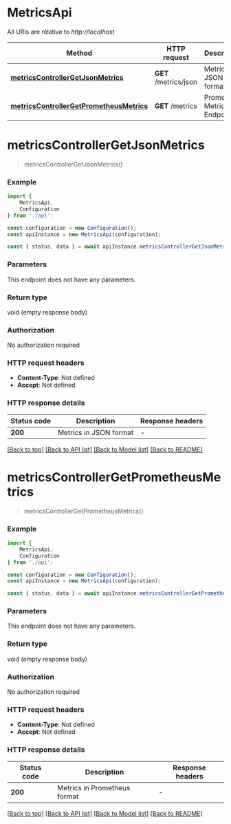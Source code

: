# MetricsApi

All URIs are relative to *http://localhost*

|Method | HTTP request | Description|
|------------- | ------------- | -------------|
|[**metricsControllerGetJsonMetrics**](#metricscontrollergetjsonmetrics) | **GET** /metrics/json | Metrics in JSON format|
|[**metricsControllerGetPrometheusMetrics**](#metricscontrollergetprometheusmetrics) | **GET** /metrics | Prometheus Metrics Endpoint|

# **metricsControllerGetJsonMetrics**
> metricsControllerGetJsonMetrics()


### Example

```typescript
import {
    MetricsApi,
    Configuration
} from './api';

const configuration = new Configuration();
const apiInstance = new MetricsApi(configuration);

const { status, data } = await apiInstance.metricsControllerGetJsonMetrics();
```

### Parameters
This endpoint does not have any parameters.


### Return type

void (empty response body)

### Authorization

No authorization required

### HTTP request headers

 - **Content-Type**: Not defined
 - **Accept**: Not defined


### HTTP response details
| Status code | Description | Response headers |
|-------------|-------------|------------------|
|**200** | Metrics in JSON format |  -  |

[[Back to top]](#) [[Back to API list]](../README.md#documentation-for-api-endpoints) [[Back to Model list]](../README.md#documentation-for-models) [[Back to README]](../README.md)

# **metricsControllerGetPrometheusMetrics**
> metricsControllerGetPrometheusMetrics()


### Example

```typescript
import {
    MetricsApi,
    Configuration
} from './api';

const configuration = new Configuration();
const apiInstance = new MetricsApi(configuration);

const { status, data } = await apiInstance.metricsControllerGetPrometheusMetrics();
```

### Parameters
This endpoint does not have any parameters.


### Return type

void (empty response body)

### Authorization

No authorization required

### HTTP request headers

 - **Content-Type**: Not defined
 - **Accept**: Not defined


### HTTP response details
| Status code | Description | Response headers |
|-------------|-------------|------------------|
|**200** | Metrics in Prometheus format |  -  |

[[Back to top]](#) [[Back to API list]](../README.md#documentation-for-api-endpoints) [[Back to Model list]](../README.md#documentation-for-models) [[Back to README]](../README.md)

